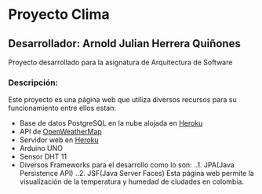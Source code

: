 # Proyecto Clima
## Desarrollador: Arnold Julian Herrera Quiñones
Proyecto desarrollado para la asignatura de Arquitectura de Software

### Descripción:

Este proyecto es una página web que utiliza diversos recursos para su funcionamiento entre ellos estan:
- Base de datos PostgreSQL en la nube alojada en [Heroku](http://www.heroku.com/) 
- API de [OpenWeatherMap](https://openweathermap.org/)
- Servidor web en [Heroku](http://www.heroku.com/)
- Arduino UNO
- Sensor DHT 11
- Diversos Frameworks para el desarrollo como lo son:
..1. JPA(Java Persistence API)
..2. JSF(Java Server Faces)
Esta página web permite la visualización de la temperatura y humedad de ciudades en colombia.